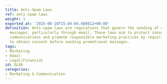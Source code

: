 ```yaml
---
title: Anti-Spam Laws
ref: anti-spam-laws
weight: 1
exported_at: '2025-06-16T15:04:04.680812+00:00'
definition: Anti-spam laws are regulations that govern the sending of unsolicited
  messages, particularly through email. These laws aim to protect consumers from unwanted
  communications and promote responsible marketing practices by requiring businesses
  to obtain consent before sending promotional messages.
tags:
- Marketing
- Email
- Legal/Financial
id: GL86
categories:
- Marketing & Communication
---
```


